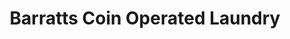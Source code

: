 ---
title: "Barratts Coin Operated Laundry"
url: /merewether/barratts-coin-operated-laundry/
shop: Wäscherei
---
